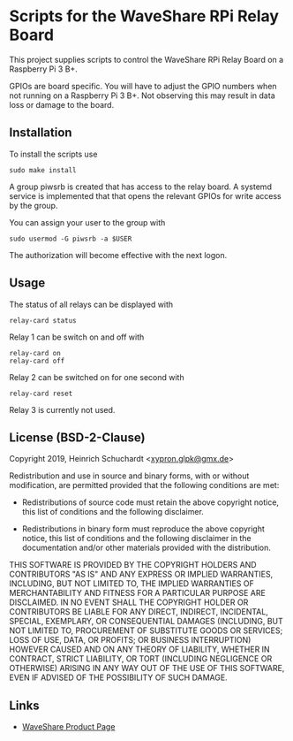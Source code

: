 Scripts for the WaveShare RPi Relay Board
=========================================

This project supplies scripts to control the WaveShare RPi Relay Board on a
Raspberry Pi 3 B+.

GPIOs are board specific. You will have to adjust the GPIO numbers when not
running on a Raspberry Pi 3 B+. Not observing this may result in data loss or
damage to the board.

Installation
------------

To install the scripts use

    sudo make install

A group piwsrb is created that has access to the relay board. A systemd service
is implemented that that opens the relevant GPIOs for write access by the group.

You can assign your user to the group with

    sudo usermod -G piwsrb -a $USER

The authorization will become effective with the next logon.

Usage
-----

The status of all relays can be displayed with

    relay-card status

Relay 1 can be switch on and off with

    relay-card on
    relay-card off

Relay 2 can be switched on for one second with

    relay-card reset

Relay 3 is currently not used.

License (BSD-2-Clause)
----------------------

Copyright 2019, Heinrich Schuchardt \<xypron.glpk@gmx.de>

Redistribution and use in source and binary forms, with or without modification,
are permitted provided that the following conditions are met:

* Redistributions of source code must retain the above copyright notice, this
  list of conditions and the following disclaimer.

* Redistributions in binary form must reproduce the above copyright notice,
  this list of conditions and the following disclaimer in the documentation
  and/or other materials provided with the distribution.

THIS SOFTWARE IS PROVIDED BY THE COPYRIGHT HOLDERS AND CONTRIBUTORS "AS IS" AND
ANY EXPRESS OR IMPLIED WARRANTIES, INCLUDING, BUT NOT LIMITED TO, THE IMPLIED
WARRANTIES OF MERCHANTABILITY AND FITNESS FOR A PARTICULAR PURPOSE ARE
DISCLAIMED. IN NO EVENT SHALL THE COPYRIGHT HOLDER OR CONTRIBUTORS BE LIABLE FOR
ANY DIRECT, INDIRECT, INCIDENTAL, SPECIAL, EXEMPLARY, OR CONSEQUENTIAL DAMAGES
(INCLUDING, BUT NOT LIMITED TO, PROCUREMENT OF SUBSTITUTE GOODS OR SERVICES;
LOSS OF USE, DATA, OR PROFITS; OR BUSINESS INTERRUPTION) HOWEVER CAUSED AND ON
ANY THEORY OF LIABILITY, WHETHER IN CONTRACT, STRICT LIABILITY, OR TORT
(INCLUDING NEGLIGENCE OR OTHERWISE) ARISING IN ANY WAY OUT OF THE USE OF THIS
SOFTWARE, EVEN IF ADVISED OF THE POSSIBILITY OF SUCH DAMAGE.

Links
-----

* [WaveShare Product Page](https://www.waveshare.com/wiki/RPi\_Relay\_Board)
